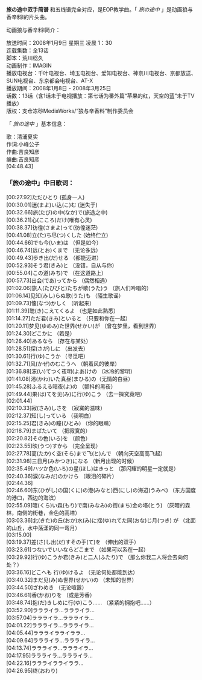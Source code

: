 

**旅の途中双手简谱** 和五线谱完全对应，是EOP教学曲。「 _旅の途中_ 」是动画狼与香辛料Ⅰ的片头曲。

  

动画狼与香辛料Ⅰ简介：

放送时间：2008年1月9日 星期三 凌晨 1：30  
连载集数：全13话  
脚本：荒川稔久  
动画制作：IMAGIN  
播放电视台：千叶电视台、埼玉电视台、爱知电视台、神奈川电视台、京都放送、SUN电视台、东京都会电视台、AT-X  
播放期间：2008年1月8日 - 2008年3月25日  
话数：13话（含1话未于电视播放：第七话为番外篇“苹果的红，天空的蓝”未于TV播放）  
版权：支仓冻砂MediaWorks/“狼与辛香料”制作委员会

  

「 _旅の途中_ 」基本信息：

歌：清浦夏实  
作词:小峰公子  
作曲:吉良知彦  
编曲:吉良知彦  
[04:48.43]

### 「旅の途中」中日歌词：

[00:27.92]ただひとり (孤身一人)  
[00:30.01]迷(まよ)い込(こ)む (迷失于)  
[00:32.66]旅(たび)の中(なか)で(旅途之中)  
[00:36.21]心(こころ)だけ(唯有心灵)  
[00:38.37]彷徨(さまよ)って(彷徨迷茫)  
[00:41.08]立(た)ち尽(つ)くした (始终伫立)  
[00:44.66]でも今(いま)は （但是如今）  
[00:46.74]远(とお)くまで （无论多远）  
[00:49.43]歩き出(だ)せる （都能迈进）  
[00:52.93]そう君(きみ)と （没错，自从与你）  
[00:55.04]この道(みち)で （在这道路上）  
[00:57.73]出会(であ)ってから （偶然相遇）  
[01:02.06]旅人(たびびと)たちが歌(うた)う （旅人们吟唱的）  
[01:06.14]见知(みし)らぬ歌(うた)も （陌生歌谣）  
[01:09.73]懐(なつ)かしく （听起来）  
[01:11.39]聴(き)こえてくるよ （也是如此熟悉）  
[01:14.27]ただ君(きみ)といると （只要和你在一起）  
[01:20.11]梦见(ゆめみ)た世界(せかい)が （曾在梦里，看到世界）  
[01:24.30]どこかに （若是）  
[01:26.40]あるなら （存在与某处）  
[01:28.51]探(さが)しに （出发去）  
[01:30.61]行(ゆ)こうか （寻觅吧）  
[01:32.71]风(かぜ)のむこうへ （朝着风的彼岸）  
[01:36.88]冻(い)てつく夜明(よあ)けの （冰冷的黎明）  
[01:41.08]渇(かわ)いた真昼(まひる)の（无情的白昼）  
[01:45.28]ふるえる暗夜(よ)の （颤抖的黑夜）  
[01:49.44]果(は)てを见(み)に行(ゆ)こう （去一探究竟吧）  
[02:01.44]  
[02:10.33]寂(さみ)しさを （寂寞的滋味）  
[02:12.37]知(し)っている （我明白）  
[02:15.25]君(きみ)の瞳(ひとみ) （你的眼睛）  
[02:18.79]まばたいて （把寂寞的）  
[02:20.82]その色(いろ)を （颜色）  
[02:23.55]映(うつ)すから （完全呈现）  
[02:27.78]高(たか)く空(そら)まで飞(と)んで （朝向天空高高飞起）  
[02:31.98]三日月(みかつき)になる （新月出现的时候）  
[02:35.49]ハツか色(いろ)の星(ほし)はきっと （那闪耀的明星一定就是）  
[02:40.36]涙(なみだ)のかけら （眼泪的碎片）  
[02:44.36]  
[02:46.60]东(ひがし)の国(くに)の港(みなと)西(にし)の海辺(うみべ) （东方国度的港口，西边的海滨）  
[02:55.09]暗(くら)い森(もり)で南(みなみ)の街(まち)金の塔(とう) （灰暗的森林，南侧的街巷，金色的高塔）  
[03:03.36]北(きた)の丘(おか)水(み)に揺(ゆ)れてた同(おな)じ月(つき) が （北面的山丘，水中荡漾的同一弯月）  
[03:15.00]  
[03:19.37]差(さ)し出(だ)すその手(て)を （伸出的双手）  
[03:23.61]つないでいいならどこまで （如果可以系在一起）  
[03:29.92]行(ゆ)こうか君(きみ)と二人(ふたり)で （那么你我二人将会去向何处？）  
[03:36.16]どこへも 行(ゆ)けるよ （无论何处都能到达）  
[03:40.32]まだ见(み)ぬ世界(せかい)の （未知的世界）  
[03:44.50]ざわめき （无论喧嚣）  
[03:46.61]香(かお)りを （或是芳香）  
[03:48.74]抱(だ)きしめに行(ゆ)こう…… （紧紧的拥抱吧……）  
[03:52.90]ララライラ…ララライラ…  
[03:57.04]ララライラ…ララライラ…  
[04:01.22]ララライラ…ララライラ…  
[04:05.44]ララライラライララ…  
[04:09.64]ララライラ…ララライラ…  
[04:13.74]ララライラ…ララライラ…  
[04:17.95]ララライラ…ララライラ…  
[04:22.16]ララライラライララ…  
[04:26.95]终(おわり)

